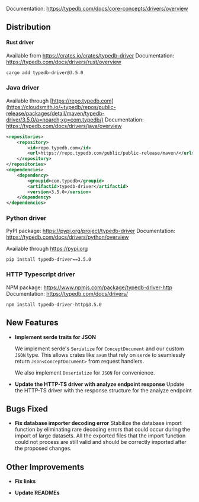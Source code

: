 Documentation: https://typedb.com/docs/core-concepts/drivers/overview

## Distribution

#### Rust driver

Available from https://crates.io/crates/typedb-driver
Documentation: https://typedb.com/docs/drivers/rust/overview


```sh
cargo add typedb-driver@3.5.0
```


### Java driver

Available through [https://repo.typedb.com](https://cloudsmith.io/~typedb/repos/public-release/packages/detail/maven/typedb-driver/3.5.0/a=noarch;xg=com.typedb/)
Documentation: https://typedb.com/docs/drivers/java/overview

```xml
<repositories>
    <repository>
        <id>repo.typedb.com</id>
        <url>https://repo.typedb.com/public/public-release/maven/</url>
    </repository>
</repositories>
<dependencies>
    <dependency>
        <groupid>com.typedb</groupid>
        <artifactid>typedb-driver</artifactid>
        <version>3.5.0</version>
    </dependency>
</dependencies>
```

### Python driver

PyPI package: https://pypi.org/project/typedb-driver
Documentation: https://typedb.com/docs/drivers/python/overview

Available through https://pypi.org

```
pip install typedb-driver==3.5.0
```

### HTTP Typescript driver

[//]: # (TODO: Update docs link)

NPM package: https://www.npmjs.com/package/typedb-driver-http
Documentation: https://typedb.com/docs/drivers/

```
npm install typedb-driver-http@3.5.0
```

## New Features
- **Implement serde traits for JSON**
  
  We implement serde's `Serialize` for `ConceptDocument` and our custom `JSON` type. This allows crates like `axum` that rely on `serde` to seamlessly return `Json<ConceptDocument>` from request handlers.
  
  We also implement `Deserialize` for `JSON` for convenience.
  
  
- **Update the HTTP-TS driver with analyze endpoint response**
  Update the HTTP-TS driver with the response structure for the analyze endpoint

## Bugs Fixed
- **Fix database importer decoding error**
  Stabilize the database import function by eliminating rare decoding errors that could occur during the import of large datasets. All the exported files that the import function could not process are still valid and should be correctly imported after the proposed changes.

## Other Improvements
- **Fix links**

- **Update READMEs**
